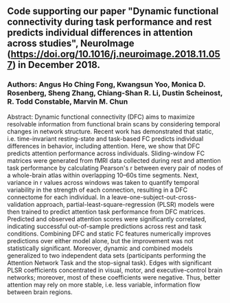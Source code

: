## Code supporting our paper "Dynamic functional connectivity during task performance and rest predicts individual differences in attention across studies", NeuroImage (https://doi.org/10.1016/j.neuroimage.2018.11.057) in December 2018.
### Authors: Angus Ho Ching Fong, Kwangsun Yoo, Monica D. Rosenberg, Sheng Zhang, Chiang-Shan R. Li, Dustin Scheinost, R. Todd Constable, Marvin M. Chun

Abstract:
Dynamic functional connectivity (DFC) aims to maximize resolvable information from functional brain scans by considering temporal changes in network structure. Recent work has demonstrated that static, i.e. time-invariant resting-state and task-based FC predicts individual differences in behavior, including attention. Here, we show that DFC predicts attention performance across individuals. Sliding-window FC matrices were generated from fMRI data collected during rest and attention task performance by calculating Pearson's r between every pair of nodes of a whole-brain atlas within overlapping 10–60s time segments. Next, variance in r values across windows was taken to quantify temporal variability in the strength of each connection, resulting in a DFC connectome for each individual. In a leave-one-subject-out-cross-validation approach, partial-least-square-regression (PLSR) models were then trained to predict attention task performance from DFC matrices. Predicted and observed attention scores were significantly correlated, indicating successful out-of-sample predictions across rest and task conditions. Combining DFC and static FC features numerically improves predictions over either model alone, but the improvement was not statistically significant. Moreover, dynamic and combined models generalized to two independent data sets (participants performing the Attention Network Task and the stop-signal task). Edges with significant PLSR coefficients concentrated in visual, motor, and executive-control brain networks; moreover, most of these coefficients were negative. Thus, better attention may rely on more stable, i.e. less variable, information flow between brain regions.

